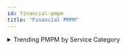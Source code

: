 ```yaml
---
id: financial-pmpm
title: "Financial PMPM"
---
```


<details>
  <summary>Trending PMPM by Service Category</summary>
The pmpm table already breaks out pmpm by service category and groups it to the member month level.

```sql
select *
from financial_pmpm.pmpm
order by 1
```
</details>